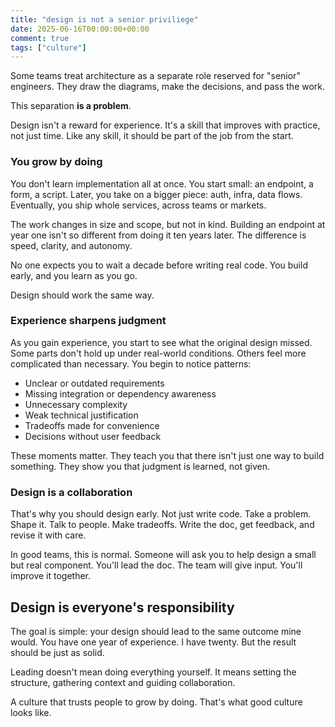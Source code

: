```yaml
---
title: "design is not a senior priviliege"
date: 2025-06-16T00:00:00+00:00
comment: true
tags: ["culture"]
---
```

Some teams treat architecture as a separate role reserved for "senior" engineers. They draw the diagrams, make the decisions, and pass the work.

This separation **is a problem**.

Design isn't a reward for experience. It's a skill that improves with practice, not just time. Like any skill, it should be part of the job from the start.

### You grow by doing

You don't learn implementation all at once. You start small: an endpoint, a form, a script. Later, you take on a bigger piece: auth, infra, data flows. Eventually, you ship whole services, across teams or markets.

The work changes in size and scope, but not in kind. Building an endpoint at year one isn't so different from doing it ten years later. The difference is speed, clarity, and autonomy.

No one expects you to wait a decade before writing real code. You build early, and you learn as you go.

Design should work the same way.

### Experience sharpens judgment

As you gain experience, you start to see what the original design missed. Some parts don't hold up under real-world conditions. Others feel more complicated than necessary. You begin to notice patterns:

- Unclear or outdated requirements  
- Missing integration or dependency awareness  
- Unnecessary complexity  
- Weak technical justification  
- Tradeoffs made for convenience  
- Decisions without user feedback

These moments matter. They teach you that there isn't just one way to build something. They show you that judgment is learned, not given.

### Design is a collaboration

That's why you should design early. Not just write code. Take a problem. Shape it. Talk to people. Make tradeoffs. Write the doc, get feedback, and revise it with care.

In good teams, this is normal. Someone will ask you to help design a small but real component. You'll lead the doc. The team will give input. You'll improve it together.

## Design is everyone's responsibility

The goal is simple: your design should lead to the same outcome mine would. You have one year of experience. I have twenty. But the result should be just as solid.

Leading doesn't mean doing everything yourself. It means setting the structure, gathering context and guiding collaboration.

A culture that trusts people to grow by doing. That's what good culture looks like.